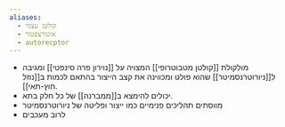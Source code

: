 ```yaml
---
aliases:
  - קולטן עצמי
  - אוטורצפטור
  - autorecptor
---
```

- מולקולת [[קולטן מטבוטרופי]] המצויה על [[נוירון פרה סינפטי]] ומגיבה ל[[ניורוטרנסמיטר]] שהוא פולט ומכווינה את קצב הייצור בהתאם לכמות ב[[נוזל חוץ-תאי]].
- יכולים להימצא ב[[ממברנה]] של כל חלק בתא.
- מווסתים תהליכים פנימיים כמו ייצור ופליטה של ניורוטרנסמיטר
- לרוב מעכבים
